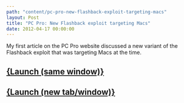 ```yaml
---
path: "content/pc-pro-new-flashback-exploit-targeting-macs"
layout: Post
title: "PC Pro: New Flashback exploit targeting Macs"
date: 2012-04-17 00:00:00
---
```


My first article on the PC Pro website discussed a new variant of the Flashback exploit that was targeting Macs at the time.

## <a href="http://www.pcpro.co.uk/news/security/374131/new-flashback-exploit-targeting-macs?width=1050&height=800&iframe=true" class="colorbox-load">{Launch (same window)}</a>
## <a href="http://www.pcpro.co.uk/news/security/374131/new-flashback-exploit-targeting-macs" target="_blank">{Launch (new tab/window)}</a>